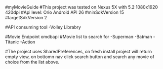 #myMovieGuide
#This project was tested on Nexus 5X with 5.2 1080x1920 420dpi
#Api level: Orio Android API 26
#minSdkVersion 15
#targetSdkVersion 2

#API consuming tool
-Volley Librabry 

#Movie Endpoint omdbapi
#Movie list to search for
-Superman
-Batman
-Titanic
-Action

#The project uses SharedPreferences, on fresh install project will return empty view, on bottomn nav click search button and search any movie of choice from the list above.


